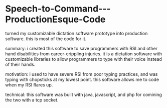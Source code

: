 # Speech-to-Command---ProductionEsque-Code
turned my customizable dictation software prototype into production software. this is most of the code for it.

summary: i created this software to save programmers with RSI and other hand disabilities from career-crippling injuries.
it is a dictation software with customizable libraries to allow programmers to type with their voice instead of their hands.

motivation: i used to have severe RSI from poor typing practices, and was typing with chopsticks at my lowest point. this software allows me to code when my RSI flares up.

technical: this software was built with java, javascript, and php for comining the two with a tcp socket.
